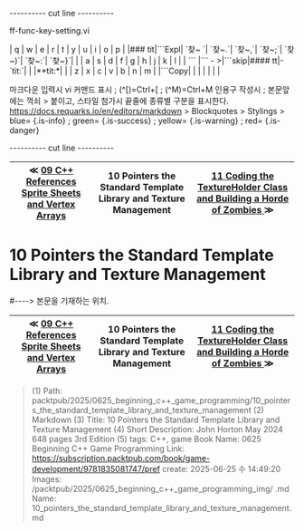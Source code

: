 
---------- cut line ----------

ff-func-key-setting.vi

| q     | w     | e     | r     | t     | y     | u     | i     | o     | p     |
|### tit|\`\`\`Expl| \`찾~ \`| \`찾~.\`| \`찾~,\`| \`찾~;\`| \`찾~)\`| \`찾~:\`| \`찾~}\`|       |
| a     | s     | d     | f     | g     | h     | j     | k     | l     |
| \`\`\`   |\`\`\` - >|\`\`\`skip|#### tt|-\`tit:\`|       |       |**tit:*|       |
| z     | x     | c     | v     | b     | n     | m     |
|\`\`\`Copy|       |       |       |       |       |       |

마크다운 입력시 vi 커맨드 표시 ; (^[)=Ctrl+[ ; (^M)=Ctrl+M
인용구 작성시 ; 본문앞에는 꺽쇠 > 붙이고, 스타일 첨가시 끝줄에 종류별 구분을 표시한다.
https://docs.requarks.io/en/editors/markdown > Blockquotes > Stylings >
blue= {.is-info} ; green= {.is-success} ; yellow= {.is-warning} ; red= {.is-danger}

---------- cut line ----------

| ≪ [ 09 C++ References Sprite Sheets and Vertex Arrays ](/packtpub/2025/0625_beginning_c++_game_programming/09_c++_references_sprite_sheets_and_vertex_arrays) | 10 Pointers the Standard Template Library and Texture Management | [ 11 Coding the TextureHolder Class and Building a Horde of Zombies ](/packtpub/2025/0625_beginning_c++_game_programming/11_coding_the_textureholder_class_and_building_a_horde_of_zombies) ≫ |
|:----:|:----:|:----:|

# 10 Pointers the Standard Template Library and Texture Management
#----> 본문을 기재하는 위치.



| ≪ [ 09 C++ References Sprite Sheets and Vertex Arrays ](/packtpub/2025/0625_beginning_c++_game_programming/09_c++_references_sprite_sheets_and_vertex_arrays) | 10 Pointers the Standard Template Library and Texture Management | [ 11 Coding the TextureHolder Class and Building a Horde of Zombies ](/packtpub/2025/0625_beginning_c++_game_programming/11_coding_the_textureholder_class_and_building_a_horde_of_zombies) ≫ |
|:----:|:----:|:----:|

> (1) Path: packtpub/2025/0625_beginning_c++_game_programming/10_pointers_the_standard_template_library_and_texture_management
> (2) Markdown
> (3) Title: 10 Pointers the Standard Template Library and Texture Management
> (4) Short Description: John Horton May 2024 648 pages 3rd Edition
> (5) tags: C++, game
> Book Name: 0625 Beginning C++ Game Programming
> Link: https://subscription.packtpub.com/book/game-development/9781835081747/pref
> create: 2025-06-25 수 14:49:20
> Images: /packtpub/2025/0625_beginning_c++_game_programming_img/
> .md Name: 10_pointers_the_standard_template_library_and_texture_management.md

